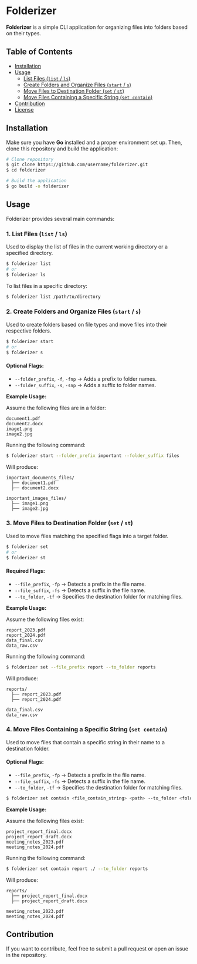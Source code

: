 # Folderizer

**Folderizer** is a simple CLI application for organizing files into folders based on their types.

## Table of Contents

- [Installation](#installation)
- [Usage](#usage)
  - [List Files (`list` / `ls`)](#1-list-files-list--ls)
  - [Create Folders and Organize Files (`start` / `s`)](#2-create-folders-and-organize-files-start--s)
  - [Move Files to Destination Folder (`set` / `st`)](#3-move-files-to-destination-folder-set--st)
  - [Move Files Containing a Specific String (`set contain`)](#4-move-files-containing-a-specific-string-set-contain)
- [Contribution](#contribution)
- [License](#license)

## Installation

Make sure you have **Go** installed and a proper environment set up. Then, clone this repository and build the application:

```sh
# Clone repository
$ git clone https://github.com/username/folderizer.git
$ cd folderizer

# Build the application
$ go build -o folderizer
```

## Usage

Folderizer provides several main commands:

### 1. List Files (`list` / `ls`)

Used to display the list of files in the current working directory or a specified directory.

```sh
$ folderizer list
# or
$ folderizer ls
```

To list files in a specific directory:

```sh
$ folderizer list /path/to/directory
```

### 2. Create Folders and Organize Files (`start` / `s`)

Used to create folders based on file types and move files into their respective folders.

```sh
$ folderizer start
# or
$ folderizer s
```

#### Optional Flags:

- `--folder_prefix`, `-f`, `-fnp` → Adds a prefix to folder names.
- `--folder_suffix`, `-s`, `-snp` → Adds a suffix to folder names.

**Example Usage:**

Assume the following files are in a folder:
```
document1.pdf
document2.docx
image1.png
image2.jpg
```

Running the following command:
```sh
$ folderizer start --folder_prefix important --folder_suffix files
```

Will produce:
```
important_documents_files/
  ├── document1.pdf
  ├── document2.docx

important_images_files/
  ├── image1.png
  ├── image2.jpg
```

### 3. Move Files to Destination Folder (`set` / `st`)

Used to move files matching the specified flags into a target folder.

```sh
$ folderizer set
# or
$ folderizer st
```

#### Required Flags:

- `--file_prefix`, `-fp` → Detects a prefix in the file name.
- `--file_suffix`, `-fs` → Detects a suffix in the file name.
- `--to_folder`, `-tf` → Specifies the destination folder for matching files.

**Example Usage:**

Assume the following files exist:
```
report_2023.pdf
report_2024.pdf
data_final.csv
data_raw.csv
```

Running the following command:
```sh
$ folderizer set --file_prefix report --to_folder reports
```

Will produce:
```
reports/
  ├── report_2023.pdf
  ├── report_2024.pdf

data_final.csv
data_raw.csv
```

### 4. Move Files Containing a Specific String (`set contain`)

Used to move files that contain a specific string in their name to a destination folder.


#### Optional Flags:

- `--file_prefix`, `-fp` → Detects a prefix in the file name.
- `--file_suffix`, `-fs` → Detects a suffix in the file name.
- `--to_folder`, `-tf` → Specifies the destination folder for matching files.



```sh
$ folderizer set contain <file_contain_string> <path> --to_folder <folder_destination>
```

**Example Usage:**

Assume the following files exist:
```
project_report_final.docx
project_report_draft.docx
meeting_notes_2023.pdf
meeting_notes_2024.pdf
```

Running the following command:
```sh
$ folderizer set contain report ./ --to_folder reports
```

Will produce:
```
reports/
  ├── project_report_final.docx
  ├── project_report_draft.docx

meeting_notes_2023.pdf
meeting_notes_2024.pdf
```

## Contribution
If you want to contribute, feel free to submit a pull request or open an issue in the repository.

